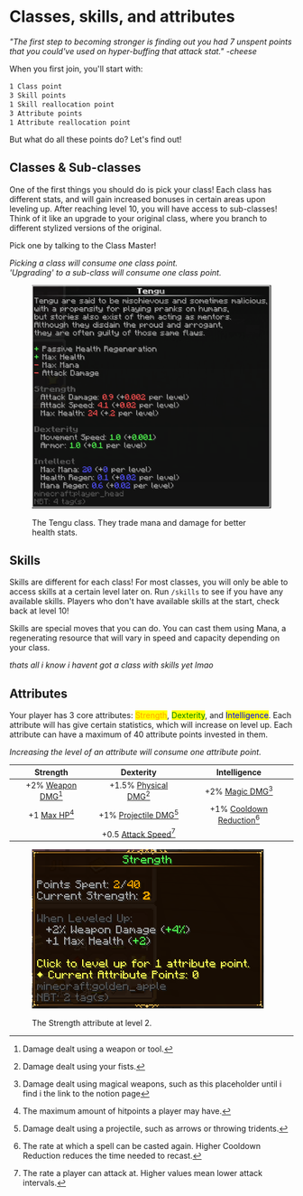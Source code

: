 # Classes, skills, and attributes

_"The first step to becoming stronger is finding out you had 7 unspent points that you could've used on hyper-buffing that attack stat." -cheese_

When you first join, you'll start with:

```
1 Class point
3 Skill points
1 Skill reallocation point
3 Attribute points
1 Attribute reallocation point
```

But what do all these points do? Let's find out!



## Classes & Sub-classes

One of the first things you should do is pick your class! Each class has different stats, and will gain increased bonuses in certain areas upon leveling up. After reaching level 10, you will have access to sub-classes! Think of it like an upgrade to your original class, where you branch to different stylized versions of the original.

Pick one by talking to the Class Master!

_Picking a class will consume one class point._ \
_'Upgrading' to a sub-class will consume one class point._

<figure><img src="../../.gitbook/assets/tengu (1).png" alt=""><figcaption><p>The Tengu class. They trade mana and damage for better health stats.</p></figcaption></figure>

## Skills

Skills are different for each class! For most classes, you will only be able to access skills at a certain level later on. Run `/skills` to see if you have any available skills. Players who don't have available skills at the start, check back at level 10!&#x20;

Skills are special moves that you can do. You can cast them using Mana, a regenerating resource that will vary in speed and capacity depending on your class.&#x20;

_thats all i know i havent got a class with skills yet lmao_



## Attributes

Your player has 3 core attributes: <mark style="color:orange;">Strength</mark>, <mark style="color:green;">Dexterity</mark>, and <mark style="color:blue;">Intelligence</mark>. Each attribute will has give certain statistics, which will increase on level up. Each attribute can have a maximum of 40 attribute points invested in them.

_Increasing the level of an attribute will consume one attribute point._

|                 Strength                 |                   Dexterity                  |                   Intelligence                   |
| :--------------------------------------: | :------------------------------------------: | :----------------------------------------------: |
| +2% [Weapon DMG](#user-content-fn-1)[^1] | +1.5% [Physical DMG](#user-content-fn-2)[^2] |      +2% [Magic DMG](#user-content-fn-3)[^3]     |
|    +1 [Max HP](#user-content-fn-4)[^4]   | +1% [Projectile DMG](#user-content-fn-5)[^5] | +1% [Cooldown Reduction](#user-content-fn-6)[^6] |
|                                          |  +0.5 [Attack Speed](#user-content-fn-7)[^7] |                                                  |

<figure><img src="../../.gitbook/assets/image (2).png" alt=""><figcaption><p>The Strength attribute at level 2.</p></figcaption></figure>



[^1]: Damage dealt using a weapon or tool.

[^2]: Damage dealt using your fists.

[^3]: Damage dealt using magical weapons, such as this placeholder until i find i the link to the notion page

[^4]: The maximum amount of hitpoints a player may have.

[^5]: Damage dealt using a projectile, such as arrows or throwing tridents.

[^6]: The rate at which a spell can be casted again. Higher Cooldown Reduction reduces the time needed to recast.

[^7]: The rate a player can attack at. Higher values mean lower attack intervals.
